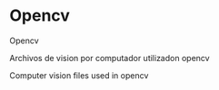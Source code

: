 # Opencv
Opencv

Archivos de vision por computador utilizadon opencv 



Computer vision files used in opencv

